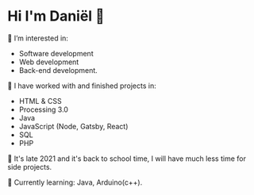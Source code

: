 # Hi I'm Daniël 👋
👀 I’m interested in: 

- Software development
- Web development
- Back-end development.

💞️ I have worked with and finished projects in:

- HTML & CSS
- Processing 3.0
- Java
- JavaScript (Node, Gatsby, React)
- SQL
- PHP

🌱 It's late 2021 and it's back to school time, I will have much less time for side projects.

🌱 Currently learning: Java, Arduino(c++).

<!---
daniel1890/daniel1890 is a ✨ special ✨ repository because its `README.md` (this file) appears on your GitHub profile.
You can click the Preview link to take a look at your changes.
--->
